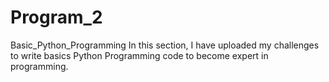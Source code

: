 # Program_2
Basic_Python_Programming
In this section, I have uploaded my challenges to write basics Python Programming code to become expert in programming.
